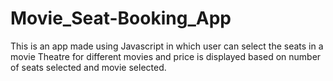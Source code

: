 # Movie_Seat-Booking_App
This is an app made using Javascript in which user can select the seats in a movie Theatre for different movies and price is displayed based on number of seats selected and movie selected.
